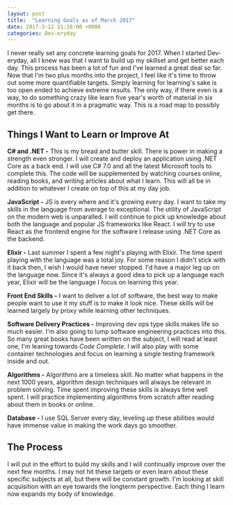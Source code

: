 ```yaml
---
layout: post
title:  "Learning Goals as of March 2017"
date: 2017-3-12 21:10:00 +0000
categories: Dev-eryday
---
```


I never really set any concrete learning goals for 2017. When I started Dev-eryday, all I knew was that I want to build up my skillset and get better each day. This process has been a lot of fun and I've learned a great deal so far. Now that I'm two plus months into the project, I feel like it's time to throw out some more quantifiable targets. Simply learning for learning's sake is too open ended to achieve extreme results. The only way, if there even is a way, to do something crazy like learn five year's worth of material in six months is to go about it in a pragmatic way. This is a road map to possibly get there.

Things I Want to Learn or Improve At
----------- 

**C# and .NET -** This is my bread and butter skill. There is power in making a strength even stronger. I will create and deploy an application using .NET Core as a back end. I will use C# 7.0 and all the latest Microsoft tools to complete this. The code will be supplemented by watching courses online, reading books, and writing articles about what I learn. This will all be in addition to whatever I create on top of this at my day job.

**JavaScript -** JS is every where and it's growing every day. I want to take my skills in the language from average to exceptional. The utility of JavaScript on the modern web is unparalled. I will continue to pick up knowledge about both the language and popular JS frameworks like React. I will try to use React as the frontend engine for the software I release using .NET Core as the backend.

**Elixir -** Last summer I spent a few night's playing with Elixir. The time spent playing with the language was a total joy. For some reason I didn't stick with it back then, I wish I would have never stopped. I'd have a major leg up on the language now. Since it's always a good idea to pick up a language each year, Elixir will be the language I focus on learning this year.

**Front End Skills -** I want to deliver a lot of software, the best way to make people want to use it my stuff is to make it look nice. These skills will be learned largely by proxy while learning other techniques.

**Software Delivery Practices -** Improving dev ops type skills makes life so much easier. I'm also going to lump software engineering practices into this. So many great books have been written on the subject, I will read at least one, I'm leaning towards *Code Complete*. I will also play with some container technologies and focus on learning a single testing framework inside and out.

**Algorithms -** Algorithms are a timeless skill. No matter what happens in the next 1000 years, algorithm design techniques will always be relevant in problem solving. Time spent improving these skills is always time well spent. I will practice implementing algorithms from scratch after reading about them in books or online. 

**Database -** I use SQL Server every day, leveling up these abilities would have immense value in making the work days go smoother.

The Process
------------
I will put in the effort to build my skills and I will continually improve over the next few months. I may not hit these targets or even learn about these specific subjects at all, but there will be constant growth. I'm looking at skill acquisition with an eye towards the longterm perspective. Each thing I learn now expands my body of knowledge. 